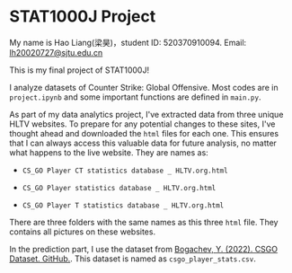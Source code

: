 # STAT1000J Project

My name is Hao Liang(梁昊)，student ID: 520370910094. Email: lh20020727@sjtu.edu.cn

This is my final project of STAT1000J!

I analyze datasets of Counter Strike: Global Offensive. Most codes are in `project.ipynb` and some important functions are defined in `main.py`. 

As part of my data analytics project, I've extracted data from three unique HLTV websites. To prepare for any potential changes to these sites, I've thought ahead and downloaded the  `html`  files for each one. This ensures that I can always access this valuable data for future analysis, no matter what happens to the live website. They are names as:

-  `CS_GO Player CT statistics database _ HLTV.org.html`

- `CS_GO Player statistics database _ HLTV.org.html`

- `CS_GO Player T statistics database _ HLTV.org.html`

There are three folders with the same names as this three `html` file. They contains all pictures on these websites.

In the prediction part, I use the dataset from  [Bogachev, Y. (2022). CSGO Dataset. GitHub.](https://github.com/YuvalBogachev/csgo-dataset). This dataset is named as `csgo_player_stats.csv`.


